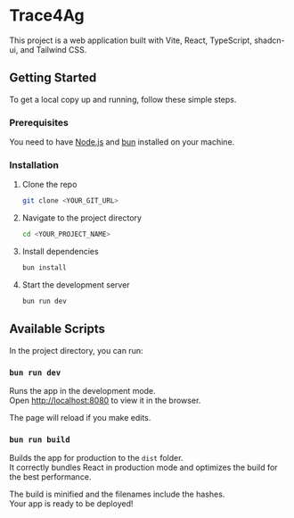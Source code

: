 # Trace4Ag

This project is a web application built with Vite, React, TypeScript, shadcn-ui, and Tailwind CSS.

## Getting Started

To get a local copy up and running, follow these simple steps.

### Prerequisites

You need to have [Node.js](https://nodejs.org/) and [bun](https://bun.sh/) installed on your machine.

### Installation

1. Clone the repo
   ```sh
   git clone <YOUR_GIT_URL>
   ```
2. Navigate to the project directory
   ```sh
   cd <YOUR_PROJECT_NAME>
   ```
3. Install dependencies
   ```sh
   bun install
   ```
4. Start the development server
   ```sh
   bun run dev
   ```

## Available Scripts

In the project directory, you can run:

### `bun run dev`

Runs the app in the development mode.<br />
Open [http://localhost:8080](http://localhost:8080) to view it in the browser.

The page will reload if you make edits.<br />

### `bun run build`

Builds the app for production to the `dist` folder.<br />
It correctly bundles React in production mode and optimizes the build for the best performance.

The build is minified and the filenames include the hashes.<br />
Your app is ready to be deployed!